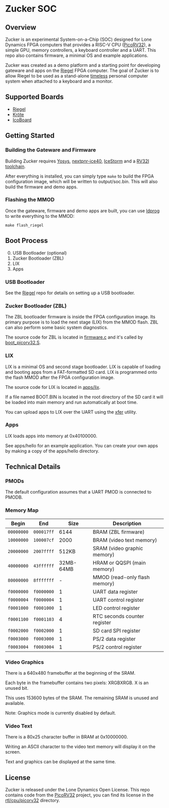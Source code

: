 # Zucker SOC

## Overview

Zucker is an experimental System-on-a-Chip (SOC) designed for Lone Dynamics FPGA computers that provides a RISC-V CPU ([PicoRV32](https://github.com/YosysHQ/picorv32)), a simple GPU, memory controllers, a keyboard controller and a UART. This repo also contains firmware, a minimal OS and example applications.

Zucker was created as a demo platform and a starting point for developing gateware and apps on the [Riegel](https://machdyne.com/product/riegel-computer) FPGA computer. The goal of Zucker is to allow Riegel to be used as a stand-alone [timeless](https://machdyne.com/2022/01/12/timeless-computing/) personal computer system when attached to a keyboard and a monitor.

## Supported Boards

- [Riegel](https://machedyne.com/product/riegel-computer)
- [Kröte](https://machdyne.com/product/krote-fpga-board/)
- [IcoBoard](http://icoboard.org/)

## Getting Started

### Building the Gateware and Firmware

Building Zucker requires [Yosys](https://github.com/YosysHQ/yosys), [nextpnr-ice40](https://github.com/YosysHQ/nextpnr), [IceStorm](https://github.com/YosysHQ/icestorm) and a [RV32I toolchain](https://github.com/YosysHQ/picorv32#building-a-pure-rv32i-toolchain).

After everything is installed, you can simply type `make` to build the FPGA configuration image, which will be written to output/soc.bin. This will also build the firmware and demo apps.

### Flashing the MMOD

Once the gateware, firmware and demo apps are built, you can use [ldprog](https://github.com/machdyne/ldprog) to write everything to the MMOD:

```
make flash_riegel
```

## Boot Process

0. USB Bootloader (optional)
1. Zucker Bootloader (ZBL)
2. LIX
3. Apps

### USB Bootloader

See the [Riegel](https://github.com/machdyne/riegel) repo for details on setting up a USB bootloader.

### Zucker Bootloader (ZBL)

The ZBL bootloader firmware is inside the FPGA configuration image. Its primary purpose is to load the next stage (LIX) from the MMOD flash. ZBL can also perform some basic system diagnostics.

The source code for ZBL is located in [firmware.c](firmware/firmware.c) and it's called by [boot\_picorv32.S](firmware/boot\_picorv32.S).

### LIX

LIX is a minimal OS and second stage bootloader. LIX is capable of loading and booting apps from a FAT-formatted SD card. LIX is programmed onto the flash MMOD after the FPGA configuration image.

The source code for LIX is located in [apps/lix](apps/lix).

If a file named BOOT.BIN is located in the root directory of the SD card it will be loaded into main memory and run automatically at boot time.

You can upload apps to LIX over the UART using the [xfer](https://github.com/machdyne/xfer) utility.

### Apps

LIX loads apps into memory at 0x40100000.

See apps/hello for an example application. You can create your own apps by making a copy of the apps/hello directory.

## Technical Details

### PMODs

The default configuration assumes that a UART PMOD is connected to PMODB.

### Memory Map

| Begin | End | Size | Description |
| ----- | --- | ---- | ----------- |
| ``00000000`` | ``000017ff`` | 6144 | BRAM (ZBL firmware) |
| ``10000000`` | ``100007cf`` | 2000 | BRAM (video text memory) |
| ``20000000`` | ``2007ffff`` | 512KB | SRAM (video graphic memory) |
| ``40000000`` | ``43ffffff`` | 32MB-64MB | HRAM or QQSPI (main memory) |
| ``80000000`` | ``8fffffff`` | - | MMOD (read-only flash memory) |
| ``f0000000`` | ``f0000000`` | 1 | UART data register |
| ``f0000004`` | ``f0000004`` | 1 | UART control register |
| ``f0001000`` | ``f0001000`` | 1 | LED control register |
| ``f0001100`` | ``f0001103`` | 4 | RTC seconds counter register |
| ``f0002000`` | ``f0002000`` | 1 | SD card SPI register |
| ``f0003000`` | ``f0003000`` | 1 | PS/2 data register |
| ``f0003004`` | ``f0003004`` | 1 | PS/2 control register |

### Video Graphics

There is a 640x480 framebuffer at the beginning of the SRAM.

Each byte in the framebuffer contains two pixels: XRGBXRGB. X is an unused bit.

This uses 153600 bytes of the SRAM. The remaining SRAM is unused and available.

Note: Graphics mode is currently disabled by default.

### Video Text

There is a 80x25 character buffer in BRAM at 0x10000000.

Writing an ASCII character to the video text memory will display it on the screen.

Text and graphics can be displayed at the same time.

## License

Zucker is released under the Lone Dynamics Open License. This repo contains code from the [PicoRV32](https://github.com/YosysHQ/picorv32) project, you can find its license in the [rtl/cpu/picorv32](rtl/cpu/picorv32) directory.
